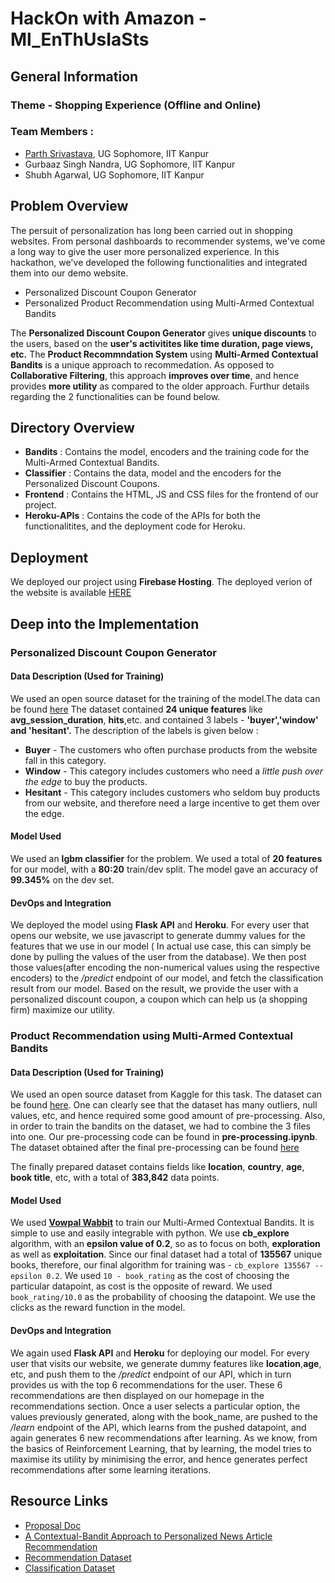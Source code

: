 # HackOn with Amazon - Ml_EnThUsIaSts

## General Information

### Theme - Shopping Experience (Offline and Online)
### Team Members :

- [Parth Srivastava](https://www.linkedin.com/in/parth-srivastava-5a10211a2/), UG Sophomore, IIT Kanpur
- Gurbaaz Singh Nandra, UG Sophomore, IIT Kanpur
- Shubh Agarwal, UG Sophomore, IIT Kanpur

## Problem Overview

The persuit of personalization has long been carried out in shopping websites. From personal dashboards to recommender systems, we've come a long way to give the user more personalized experience. In this hackathon, we've developed the following functionalities and integrated them into our demo website.

- Personalized Discount Coupon Generator
- Personalized Product Recommendation using Multi-Armed Contextual Bandits

The **Personalized Discount Coupon Generator** gives **unique discounts** to the users, based on the **user's activitites like time duration, page views, etc.** The **Product Recommndation System** using **Multi-Armed Contextual Bandits** is a unique approach to recommedation. As opposed to **Collaborative Filtering**, this approach **improves over time**, and hence provides **more utility** as compared to the older approach. Furthur details regarding the 2 functionalities can be found below.

## Directory Overview

- **Bandits** : Contains the model, encoders and the training code for the Multi-Armed Contextual Bandits.
- **Classifier** : Contains the data, model and the encoders for the Personalized Discount Coupons.
- **Frontend** : Contains the HTML, JS and CSS files for the frontend of our project.
- **Heroku-APIs** : Contains the code of the APIs for both the functionalitites, and the deployment code for Heroku.

## Deployment

We deployed our project using **Firebase Hosting**. The deployed verion of the website is available [HERE](https://hackon.web.app)

## Deep into the Implementation

### Personalized Discount Coupon Generator

#### Data Description (Used for Training)

We used an open source dataset for the training of the model.The data can be found [here](https://drive.google.com/file/d/1QGqnZwcX6o4i7KgmSMlmDdokoMS3Hzk1/view?usp=sharing) The dataset contained **24 unique features** like **avg_session_duration**, **hits**,etc. and contained 3 labels - **'buyer','window' and 'hesitant'.** The description of the labels is given below : 

- **Buyer** - The customers who often purchase products from the website fall in this category.
- **Window** - This category includes customers who need a *little push over the edge* to buy the products.
- **Hesitant** - This category includes customers who seldom buy products from our website, and therefore need a large incentive to get them over the edge.

#### Model Used 

We used an **lgbm classifier** for the problem. We used a total of **20 features** for our model, with a **80:20** train/dev split. The model gave an accuracy of **99.345%** on the dev set.

#### DevOps and Integration

We deployed the model using **Flask API** and **Heroku**. For every user that opens our website, we use javascript to generate dummy values for the features that we use in our model ( In actual use case, this can simply be done by pulling the values of the user from the database). We then post those values(after encoding the non-numerical values using the respective encoders) to the */predict* endpoint of our model, and fetch the classification result from our model. Based on the result, we provide the user with a personalized discount coupon, a coupon which can help us (a shopping firm) maximize our utility.

### Product Recommendation using Multi-Armed Contextual Bandits

#### Data Description (Used for Training)

We used an open source dataset from Kaggle for this task. The dataset can be found [here](https://www.kaggle.com/arashnic/book-recommendation-dataset). One can clearly see that the dataset has many outliers, null values, etc, and hence required some good amount of pre-processing. Also, in order to train the bandits on the dataset, we had to combine the 3 files into one. Our pre-processing code can be found in **pre-processing.ipynb**. The dataset obtained after the final pre-processing can be found [here](https://drive.google.com/file/d/15bbcRdSOe7AAH_xy9lTqfk_TWAAeaLtg/view?usp=sharing)

The finally prepared dataset contains fields like **location**, **country**, **age**, **book title**, etc, with a total of **383,842** data points.

#### Model Used

We used **[Vowpal Wabbit](https://vowpalwabbit.org/)** to train our Multi-Armed Contextual Bandits. It is simple to use and easily integrable with python. We use **cb_explore** algorithm, with an **epsilon value of 0.2**, so as to focus on both, **exploration** as well as **exploitation**. Since our final dataset had a total of **135567** unique books, therefore, our final algorithm for training was - `cb_explore 135567 --epsilon 0.2`. We used `10 - book_rating` as the cost of choosing the particular datapoint, as cost is the opposite of reward. We used `book_rating/10.0` as the probability of choosing the datapoint. We use the clicks as the reward function in the model.

#### DevOps and Integration

We again used **Flask API** and **Heroku** for deploying our model. For every user that visits our website, we generate dummy features like **location**,**age**, etc, and push them to the */predict* endpoint of our API, which in turn provides us with the top 6 recommendations for the user. These 6 recommendations are then displayed on our homepage in the recommendations section. Once a user selects a particular option, the values previously generated, along with the book_name, are pushed to the */learn* endpoint of the API, which learns from the pushed datapoint, and again generates 6 new recommendations after learning. As we know, from the basics of Reinforcement Learning, that by learning, the model tries to maximise its utility by minimising the error, and hence generates perfect recommendations after some learning iterations.

 
## Resource Links

- [Proposal Doc](https://docs.google.com/document/d/1h5Fmb2_B-71QAZVFZParN5ByFkh3D7Si6o4j_CZ4Ol8/edit)
- [A Contextual-Bandit Approach to Personalized News Article Recommendation](https://arxiv.org/pdf/1003.0146.pdf)
- [Recommendation Dataset](https://www.kaggle.com/arashnic/book-recommendation-dataset)
- [Classification Dataset](https://drive.google.com/file/d/1QGqnZwcX6o4i7KgmSMlmDdokoMS3Hzk1/view?usp=sharing)
